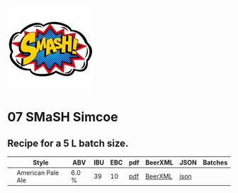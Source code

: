 ![logo](./07_SMaSH_Simcoe.jpeg)

# 07 SMaSH Simcoe

## Recipe for a 5 L batch size.

|    | Style | ABV | IBU | EBC | pdf | BeerXML | JSON | Batches |
|----|-------|-----|-----|-----|-----|---------|------|---------|
|    | American Pale Ale | 6.0 % | 39 | 10| [pdf](./07_SMaSH_Simcoe.pdf) | [BeerXML](./07_SMaSH_Simcoe.xml) | [json](./07_SMaSH_Simcoe.json) | |
